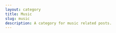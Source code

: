 ```yaml
---
layout: category
title: Music
slug: music
description: A category for music related posts.
---
```

